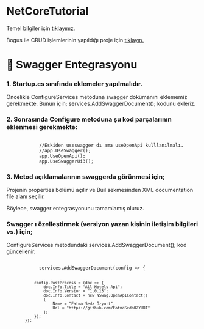 # NetCoreTutorial


<p>Temel bilgiler için <a href="https://github.com/FatmaSedaOZYURT/NetCoreStartup">tıklayınız</a>.</p>

Bogus ile CRUD işlemlerinin yapıldığı proje için <a href="https://github.com/FatmaSedaOZYURT/NetCoreTutorial/tree/master/UserManagementAPI">tıklayın.</a>


<h1>🚀 Swagger Entegrasyonu</h1>
<h3>1. Startup.cs sınıfında eklemeler yapılmalıdır.</h3>
<p>Öncelikle ConfigureServices metoduna swagger dokümanını eklememiz gerekmekte. Bunun için; <span class="badge badge-danger">services.AddSwaggerDocument();</span> kodunu ekleriz.</p>
<h3>2. Sonrasında Configure metoduna şu kod parçalarının eklenmesi gerekmekte:</h3>
<code>
            //Eskiden useswagger dı ama useOpenApi kulllanılmalı.
            //app.UseSwagger();
            app.UseOpenApi();
            app.UseSwaggerUi3(); 
</code>

<h3>3. Metod açıklamalarının swaggerda görünmesi için;</h3>
<p>Projenin properties bölümü açılır ve Buil sekmesinden XML documentation file alanı seçilir.</p>

<p>Böylece, swagger entegrasyonunu tamamlamış oluruz.<p>

<h3>Swagger ı özelleştirmek (versiyon yazan kişinin iletişim bilgileri vs.) için;</h3>
<p>ConfigureServices metodundaki <span class="badge badge-danger">services.AddSwaggerDocument();</span> kod güncellenir. </p>
<code>
            services.AddSwaggerDocument(config => {

                config.PostProcess = (doc => {
                    doc.Info.Title = "All Hotels Api";
                    doc.Info.Version = "1.0.13";
                    doc.Info.Contact = new NSwag.OpenApiContact()
                    {
                        Name = "Fatma Seda Özyurt",
                        Url = "https://github.com/FatmaSedaOZYURT"
                    };
                });
            });
</code>
